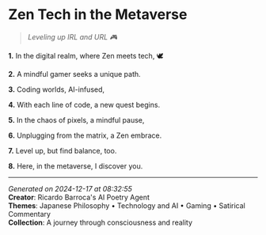 # Zen Tech in the Metaverse

> *Leveling up IRL and URL 🎮*

**1.** In the digital realm, where Zen meets tech, 🕊️


**2.** A mindful gamer seeks a unique path.


**3.** Coding worlds, AI-infused,


**4.** With each line of code, a new quest begins.


**5.** In the chaos of pixels, a mindful pause,


**6.** Unplugging from the matrix, a Zen embrace.


**7.** Level up, but find balance, too.


**8.** Here, in the metaverse, I discover you.



---

*Generated on 2024-12-17 at 08:32:55*  
**Creator**: Ricardo Barroca's AI Poetry Agent  
**Themes**: Japanese Philosophy • Technology and AI • Gaming • Satirical Commentary  
**Collection**: A journey through consciousness and reality